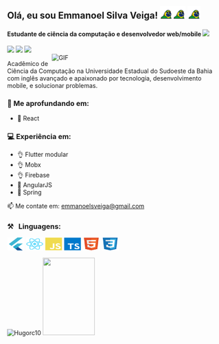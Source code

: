 ## Olá, eu sou Emmanoel Silva Veiga!  <img src="https://raw.githubusercontent.com/ItsAnunesS/ItsAnunesS/master/src/img/parrots/flags/brazilparrot.gif"  width="30px"><img src="https://raw.githubusercontent.com/ItsAnunesS/ItsAnunesS/master/src/img/parrots/flags/brazilparrot.gif"  width="30px"> <img src="https://raw.githubusercontent.com/ItsAnunesS/ItsAnunesS/master/src/img/parrots/flags/brazilparrot.gif"  width="30px">

<h4>Estudante de ciência da computação e desenvolvedor web/mobile <img src="https://i.pinimg.com/originals/c1/48/9e/c1489e8e276e19e40af67659c7661229.gif" width="25px"> </h4>

<div> 
 <a href="https://discord.gg/nps4kawDPj" target="_blank"><img src="https://img.shields.io/badge/Discord-7289DA?style=for-the-badge&logo=discord&logoColor=white" target="_blank"></a> 
  <a href = "mailto:emmanoelsveiga@gmail.com"><img src="https://img.shields.io/badge/-Gmail-%23333?style=for-the-badge&logo=gmail&logoColor=white" target="_blank"></a>
  <a href="https://www.linkedin.com/in/emmanoel-silva-veiga-b679531a5/" target="_blank"><img src="https://img.shields.io/badge/-LinkedIn-%230077B5?style=for-the-badge&logo=linkedin&logoColor=white" target="_blank"></a>
</div>

<img align="right" width="400" alt="GIF" src="https://i.pinimg.com/originals/2c/2d/6f/2c2d6f89218cdb5c6a345d603484755f.gif" >

<p>Acadêmico de Ciência da Computação na Universidade Estadual do Sudoeste da Bahia com inglês avançado e apaixonado por tecnologia, desenvolvimento mobile, e solucionar problemas.
</p>

### 🔭 Me aprofundando em:
- 🤏 React
     
### 💻 Experiência em: 
- 👌 Flutter modular
- 👌 Mobx
- 👌 Firebase
- 🤏 AngularJS 
- 🤏 Spring
    
📫 Me contate em: emmanoelsveiga@gmail.com

### ⚒&nbsp;&nbsp;&nbsp;**Linguagens:** 

<div style="display: inline_block">
 <img align="center"  height="30" width="40" src="https://raw.githubusercontent.com/devicons/devicon/master/icons/flutter/flutter-original.svg">
 <img align="center"  height="30" width="40" src="https://raw.githubusercontent.com/devicons/devicon/master/icons/react/react-original.svg">
  <img align="center"  height="30" width="40" src="https://raw.githubusercontent.com/devicons/devicon/master/icons/javascript/javascript-plain.svg">
  <img align="center"  height="30" width="40" src="https://raw.githubusercontent.com/devicons/devicon/master/icons/typescript/typescript-plain.svg">
  <img align="center"  height="30" width="40" src="https://raw.githubusercontent.com/devicons/devicon/master/icons/html5/html5-original.svg">
  <img align="center"  height="30" width="40" src="https://raw.githubusercontent.com/devicons/devicon/master/icons/css3/css3-original.svg">
</div>
<br/>
<div>
  <img height="180em" width="49%" src="https://github-readme-stats.vercel.app/api?username=manelzada&show_icons=true&theme=gotham" alt="Hugorc10" />
  <img height="180em" width="49%" src="https://github-readme-stats.vercel.app/api/top-langs/?username=manelzada&layout=compact&theme=vue-dark" />
</div>
